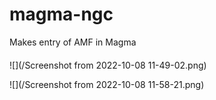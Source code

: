 # magma-ngc

Makes entry of AMF in Magma

#### 

![](/Screenshot from 2022-10-08 11-49-02.png)


![](/Screenshot from 2022-10-08 11-58-21.png)
